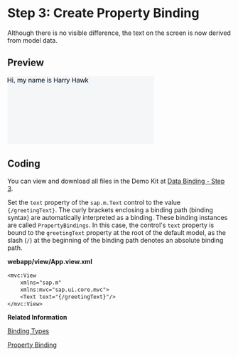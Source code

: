 <!-- loiod70e9894c09b4c27a98d4850d4e90f2c -->

# Step 3: Create Property Binding

Although there is no visible difference, the text on the screen is now derived from model data.



## Preview

![The browser shows the text "Hi, my name is Harry Hawk"](images/Tutorial_Data_Binding_Step_1_6d391d5.png)



## Coding

You can view and download all files in the Demo Kit at [Data Binding - Step 3](https://ui5.sap.com/#/entity/sap.ui.core.tutorial.databinding/sample/sap.ui.core.tutorial.databinding.03).

Set the `text` property of the `sap.m.Text` control to the value `{/greetingText}`. The curly brackets enclosing a binding path \(binding syntax\) are automatically interpreted as a binding. These binding instances are called `PropertyBindings`. In this case, the control's `text` property is bound to the `greetingText` property at the root of the default model, as the slash \(`/`\) at the beginning of the binding path denotes an absolute binding path.

**webapp/view/App.view.xml**

```
<mvc:View
	xmlns="sap.m"
	xmlns:mvc="sap.ui.core.mvc">
	<Text text="{/greetingText}"/>
</mvc:View>
```

**Related Information**  


[Binding Types](../04_Essentials/binding-types-91f0d8a.md "Depending on the different use cases, you can use different binding types: Propety binding, context binding, and list binding.")

[Property Binding](../04_Essentials/property-binding-91f0652.md "With property binding, you can initialize properties of a control automatically and update them based on the data of the model.")

